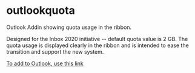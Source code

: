 outlookquota
============

Outlook Addin showing quota usage in the ribbon.

Designed for the Inbox 2020 initiative -- default quota value is 2 GB. The quota usage is displayed clearly in the ribbon and is intended to ease the transition and support the new system.

[To add to Outlook, use this link](https://schlachter.ca/quotatool.vbs)
